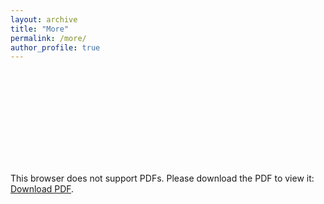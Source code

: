```yaml
---
layout: archive
title: "More"
permalink: /more/
author_profile: true
---
```


<object data="https://dilipkrishnamurthy.github.io/files/PersonalWebpage_More2.pdf" type="application/pdf" width="700px" height="700px">
    <embed src="https://dilipkrishnamurthy.github.io/files/PersonalWebpage_More2.pdf">
        <p>This browser does not support PDFs. Please download the PDF to view it: <a href="https://dilipkrishnamurthy.github.io/files/PersonalWebpage_More2.pdf">Download PDF</a>.</p>
    </embed>
</object>
